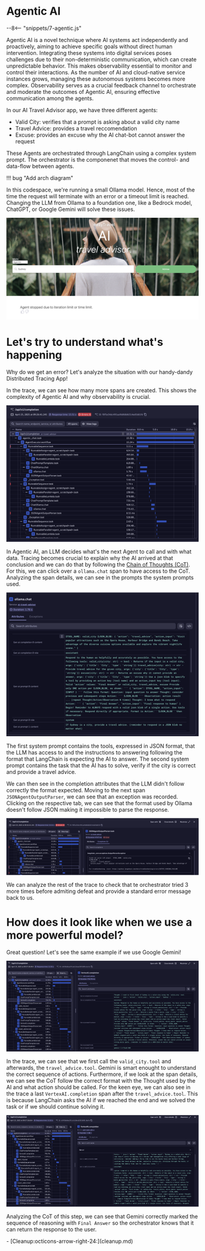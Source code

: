 # Agentic AI
--8<-- "snippets/7-agentic.js"

Agentic AI is a novel technique where AI systems act independently and proactively, aiming to achieve specific goals without direct human intervention.
Integrating these systems into digital services poses challenges due to their non-deterministic communication, which can create unpredictable behavior.
This makes observability essential to monitor and control their interactions. As the number of AI and cloud-native service instances grows, managing these autonomous systems becomes more complex.
Observability serves as a crucial feedback channel to orchestrate and moderate the outcomes of Agentic AI, ensuring effective communication among the agents.

In our AI Travel Advisor app, we have three different agents:

- Valid City: verifies that a prompt is asking about a valid city name
- Travel Advice: provides a travel reccomendation
- Excuse: provides an excuse why the AI chat-bot cannot answer the request

These Agents are orchestrated through LangChain using a complex system prompt.
The orchestrator is the componenet that moves the control- and data-flow between agents.

!!! bug "Add arch diagram"


In this codespace, we're running a small Ollama model. Hence, most of the time the request will terminate with an error or a timeout limit is reached.
Changing the LLM from Ollama to a foundation one, like a Bedrock model, ChatGPT, or Google Gemini will solve these issues.

![Agentic Example](./img/agentic_example.png)

# Let's try to understand what's happening 

Why do we get an error? Let's analyze the situation with our handy-dandy Distributed Tracing App! 

In the trace, we can see how many more spans are created. This shows the complexity of Agentic AI and why observability is crucial.

![Agentic Trace](./img/agentic_trace.png)

In Agentic AI, an LLM decides what's the next Agent to call and with what data. 
Tracing becomes crucial to explain why the AI arrived at that conclusion and we can do that by following the [Chain of Thoughts (CoT)](https://www.ibm.com/think/topics/chain-of-thoughts).
For this, we can click over a `ollama.chat` span to have access to the CoT. Analyzing the span details, we can see in the prompts the system prompts used.

![](./img/agentic_throughts.png)

The first system prompt contains the tools, expressed in JSON format, that the LLM has access to and the instructions to answering following the format
that LangChain is expecting the AI to answer.
The second system prompt contains the task that the AI has to solve, verify if the city is correct and provide a travel advice.

We can then see in the completion attributes that the LLM didn't follow correctly the format expected.
Moving to the next span `JSONAgentOutputParser`, we can see that an exception was recorded. 
Clicking on the respective tab, we can see that the format used by Ollama doesn't follow JSON making it impossible to parse the response.

![](./img/agentic_exception.png)

We can analyze the rest of the trace to check that te orchestrator tried 3 more times before admiting defeat and provide a standard error message back to us.

# How does it look like when we use a more powerful model?

Great question! Let's see the same example if we use Google Gemini!

![Good Agent](./img/agentic_good.png)

In the trace, we can see that we first call the `valid_city.tool` and afterwards, the `travel_advice.tool`.
Gemini is smart enought to understand the correct sequence of actions.
Furthermore, if we look at the span details, we can see the CoT follow the correct format with the Thought used by the AI and what action should be called.
For the keen eye, we can also see in the trace a last `VertexAI.completion` span after the `travel_advice.tool`.
This is because LangChain asks the AI if we reached the end and we solved the task or if we should continue solving it.

![](./img/agent_final.png)

Analyzing the CoT of this step, we can see that Gemini correctly marked the sequence of reasoning with `Final Answer` so the orchestrator knows that it can return the response to the user.


<div class="grid cards" markdown>
- [Cleanup:octicons-arrow-right-24:](cleanup.md)
</div>


